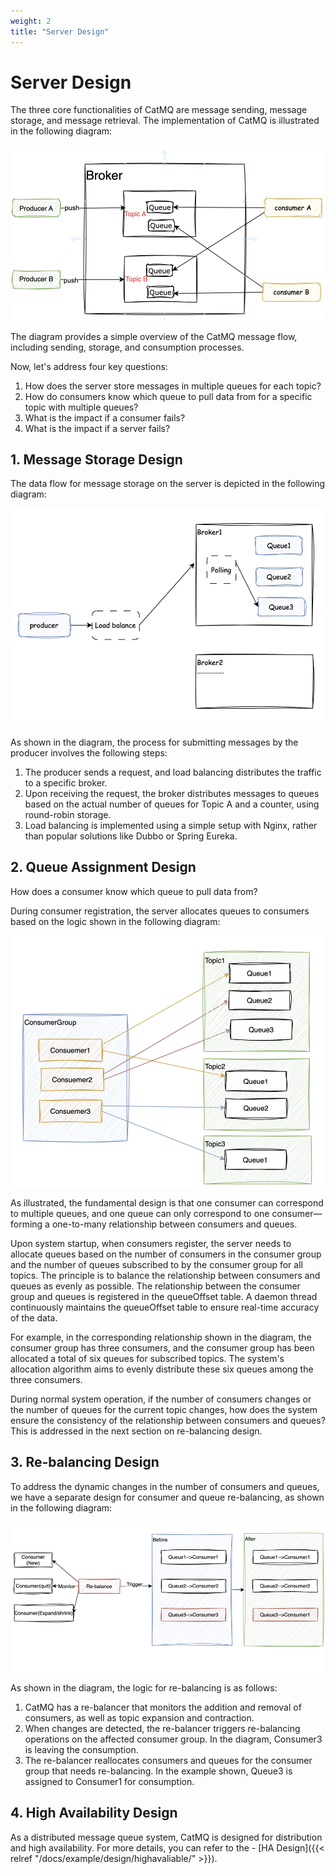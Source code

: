 ```yaml
---
weight: 2
title: "Server Design"
---
```

# Server Design

The three core functionalities of CatMQ are message sending, message storage, and message retrieval. The implementation of CatMQ is illustrated in the following diagram:

![Message Flow](./media/document_image_rId4.png)

The diagram provides a simple overview of the CatMQ message flow, including sending, storage, and consumption processes.

Now, let's address four key questions:

1. How does the server store messages in multiple queues for each topic?
2. How do consumers know which queue to pull data from for a specific topic with multiple queues?
3. What is the impact if a consumer fails?
4. What is the impact if a server fails?

## 1. Message Storage Design

The data flow for message storage on the server is depicted in the following diagram:

![Message Storage](./media/document_image_rId5.png)

As shown in the diagram, the process for submitting messages by the producer involves the following steps:

1. The producer sends a request, and load balancing distributes the traffic to a specific broker.
2. Upon receiving the request, the broker distributes messages to queues based on the actual number of queues for Topic A and a counter, using round-robin storage.
3. Load balancing is implemented using a simple setup with Nginx, rather than popular solutions like Dubbo or Spring Eureka.

## 2. Queue Assignment Design

How does a consumer know which queue to pull data from?

During consumer registration, the server allocates queues to consumers based on the logic shown in the following diagram:

![Queue Assignment](./media/document_image_rId6.png)

As illustrated, the fundamental design is that one consumer can correspond to multiple queues, and one queue can only correspond to one consumer—forming a one-to-many relationship between consumers and queues.

Upon system startup, when consumers register, the server needs to allocate queues based on the number of consumers in the consumer group and the number of queues subscribed to by the consumer group for all topics. The principle is to balance the relationship between consumers and queues as evenly as possible. The relationship between the consumer group and queues is registered in the queueOffset table. A daemon thread continuously maintains the queueOffset table to ensure real-time accuracy of the data.

For example, in the corresponding relationship shown in the diagram, the consumer group has three consumers, and the consumer group has been allocated a total of six queues for subscribed topics. The system's allocation algorithm aims to evenly distribute these six queues among the three consumers.

During normal system operation, if the number of consumers changes or the number of queues for the current topic changes, how does the system ensure the consistency of the relationship between consumers and queues? This is addressed in the next section on re-balancing design.

## 3. Re-balancing Design

To address the dynamic changes in the number of consumers and queues, we have a separate design for consumer and queue re-balancing, as shown in the following diagram:

![Re-balancing](./media/document_image_rId7.png)

As shown in the diagram, the logic for re-balancing is as follows:

1. CatMQ has a re-balancer that monitors the addition and removal of consumers, as well as topic expansion and contraction.
2. When changes are detected, the re-balancer triggers re-balancing operations on the affected consumer group. In the diagram, Consumer3 is leaving the consumption.
3. The re-balancer reallocates consumers and queues for the consumer group that needs re-balancing. In the example shown, Queue3 is assigned to Consumer1 for consumption.

## 4. High Availability Design

As a distributed message queue system, CatMQ is designed for distribution and high availability. For more details, you can refer to the - [HA Design]({{< relref "/docs/example/design/highavaliable/" >}}).